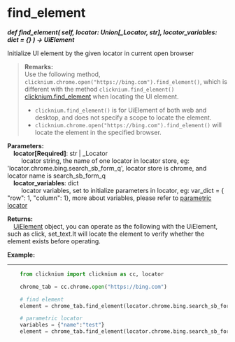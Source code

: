 # find_element
***def find_element(
        self,
        locator: Union[_Locator, str],
        locator_variables: dict = {}
    ) -> UiElement***  

 Initialize UI element by the given locator in current open browser

>**Remarks:**  
Use the following method,
 `clicknium.chrome.open("https://bing.com").find_element()`, which is different with the method `clicknium.find_element()` [clicknium.find_element](./doc/api/python/find_element.md) when locating the UI element.
>- `clicknium.find_element()` is for UiElement of both web and desktop, and does not specify a scope to locate the element.
>- `clicknium.chrome.open("https://bing.com").find_element()` will locate the element in the specified browser.

**Parameters:**  
    &emsp;**locator[Required]**: str | _Locator    
        &emsp;&emsp; locator string, the name of one locator in locator store, eg: 'locator.chrome.bing.search_sb_form_q', locator store is chrome, and locator name is search_sb_form_q  
    &emsp;**locator_variables**: dict  
        &emsp;&emsp; locator variables, set to initialize parameters in locator, eg: var_dict = { "row": 1,  "column": 1}, more about variables, please refer to [parametric locator](./doc/automation/parametric_locator.md)

**Returns:**  
    &emsp;[UiElement](./doc/api/python/uielement/uielement.md) object, you can operate as the following with the UiElement, such as click, set_text.It will locate the element to verify whether the element exists before operating.

**Example:**
***
```python
    from clicknium import clicknium as cc, locator

    chrome_tab = cc.chrome.open("https://bing.com")

    # find element
    element = chrome_tab.find_element(locator.chrome.bing.search_sb_form_q)

    # parametric locator
    variables = {"name":"test"}
    element = chrome_tab.find_element(locator.chrome.bing.search_sb_form_q, variables)
```
